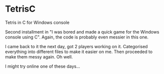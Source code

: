 # TetrisC
Tetris in C for Windows console

Second installment in "I was bored and made a quick game for the Windows console using C". Again, the code is probably even messier in this one.

I came back to it the next day, got 2 players working on it. Categorised everything into different files to make it easier on me. Then proceeded to make them messy again. Oh well. 

I might try online one of these days...
